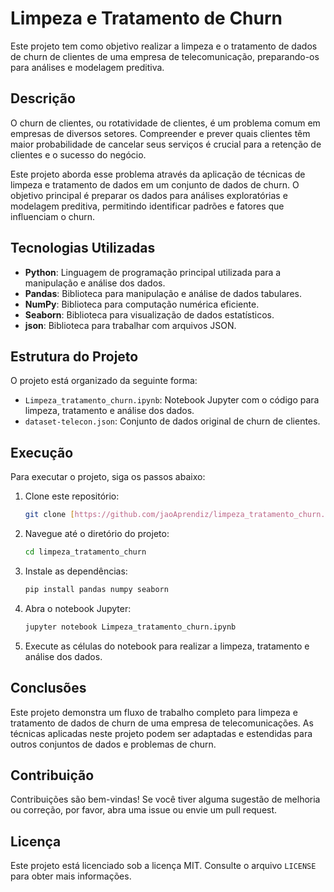 # Limpeza e Tratamento de Churn

Este projeto tem como objetivo realizar a limpeza e o tratamento de dados de churn de clientes de uma empresa de telecomunicação, preparando-os para análises e modelagem preditiva.

## Descrição

O churn de clientes, ou rotatividade de clientes, é um problema comum em empresas de diversos setores. Compreender e prever quais clientes têm maior probabilidade de cancelar seus serviços é crucial para a retenção de clientes e o sucesso do negócio.

Este projeto aborda esse problema através da aplicação de técnicas de limpeza e tratamento de dados em um conjunto de dados de churn. O objetivo principal é preparar os dados para análises exploratórias e modelagem preditiva, permitindo identificar padrões e fatores que influenciam o churn.

## Tecnologias Utilizadas

* **Python**: Linguagem de programação principal utilizada para a manipulação e análise dos dados.
* **Pandas**: Biblioteca para manipulação e análise de dados tabulares.
* **NumPy**: Biblioteca para computação numérica eficiente.
* **Seaborn**: Biblioteca para visualização de dados estatísticos.
* **json**: Biblioteca para trabalhar com arquivos JSON.

## Estrutura do Projeto

O projeto está organizado da seguinte forma:

* `Limpeza_tratamento_churn.ipynb`: Notebook Jupyter com o código para limpeza, tratamento e análise dos dados.
* `dataset-telecon.json`: Conjunto de dados original de churn de clientes.

## Execução

Para executar o projeto, siga os passos abaixo:

1.  Clone este repositório:

    ```bash
    git clone [https://github.com/jaoAprendiz/limpeza_tratamento_churn.git](https://www.google.com/search?q=https://github.com/jaoAprendiz/limpeza_tratamento_churn.git)
    ```

2.  Navegue até o diretório do projeto:

    ```bash
    cd limpeza_tratamento_churn
    ```

3.  Instale as dependências:

    ```bash
    pip install pandas numpy seaborn
    ```

4.  Abra o notebook Jupyter:

    ```bash
    jupyter notebook Limpeza_tratamento_churn.ipynb
    ```

5.  Execute as células do notebook para realizar a limpeza, tratamento e análise dos dados.

## Conclusões

Este projeto demonstra um fluxo de trabalho completo para limpeza e tratamento de dados de churn de uma empresa de telecomunicações. As técnicas aplicadas neste projeto podem ser adaptadas e estendidas para outros conjuntos de dados e problemas de churn.

## Contribuição

Contribuições são bem-vindas! Se você tiver alguma sugestão de melhoria ou correção, por favor, abra uma issue ou envie um pull request.

## Licença

Este projeto está licenciado sob a licença MIT. Consulte o arquivo `LICENSE` para obter mais informações.
